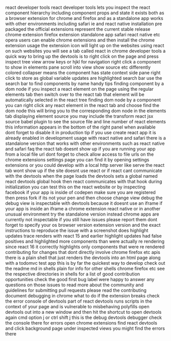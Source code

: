 react developer tools react developer tools lets you inspect the react component hierarchy including component props and state it exists both as a browser extension for chrome and firefox and as a standalone app works with other environments including safari ie and react native installation pre packaged the official extensions represent the current stable release chrome extension firefox extension standalone app safari react native etc opera users can enable chrome extensions and then install the chrome extension usage the extension icon will light up on the websites using react on such websites you will see a tab called react in chrome developer tools a quick way to bring up the devtools is to right click on the page and press inspect tree view arrow keys or hjkl for navigation right click a component to show in elements pane scroll into view show source etc differently colored collapser means the component has state context side pane right click to store as global variable updates are highlighted search bar use the search bar to find components by name handy tips finding component by a dom node if you inspect a react element on the page using the regular elements tab then switch over to the react tab that element will be automatically selected in the react tree finding dom node by a component you can right click any react element in the react tab and choose find the dom node this will bring you to the corresponding dom node in the elements tab displaying element source you may include the transform react jsx source babel plugin to see the source file and line number of react elements this information appears in the bottom of the right panel when available dont forget to disable it in production tip if you use create react app it is already enabled in development usage with react native and safari there is a standalone version that works with other environments such as react native and safari faq the react tab doesnt show up if you are running your app from a local file url dont forget to check allow access to file urls on the chrome extensions settings page you can find it by opening settings extensions or you could develop with a local http server like serve the react tab wont show up if the site doesnt use react or if react cant communicate with the devtools when the page loads the devtools sets a global named react devtools global hook then react communicates with that hook during initialization you can test this on the react website or by inspecting facebook if your app is inside of codepen make sure you are registered then press fork if its not your pen and then choose change view debug the debug view is inspectable with devtools because it doesnt use an iframe if your app is inside an iframe a chrome extension react native or in another unusual environment try the standalone version instead chrome apps are currently not inspectable if you still have issues please report them dont forget to specify your os browser version extension version and the exact instructions to reproduce the issue with a screenshot does highlight updates trace renders with react 15 and earlier highlight updates had false positives and highlighted more components than were actually re rendering since react 16 it correctly highlights only components that were re rendered contributing for changes that dont directly involve chrome firefox etc apis there is a plain shell that just renders the devtools into an html page along with a todomvc test app this is by far the quickest way to develop check out the readme md in shells plain for info for other shells chrome firefox etc see the respective directories in shells for a list of good contribution opportunities check the good first bug label were happy to answer any questions on those issues to read more about the community and guidelines for submitting pull requests please read the contributing document debugging in chrome what to do if the extension breaks check the error console of devtools part of react devtools runs scripts in the context of your page and is vulnerable to misbehaving polyfills open devtools out into a new window and then hit the shortcut to open devtools again cmd option j or ctrl shift j this is the debug devtools debugger check the console there for errors open chrome extensions find react devtools and click background page under inspected views you might find the errors there